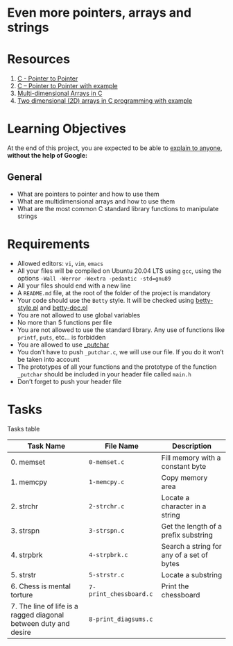 # Even more pointers, arrays and strings

# Resources
1. [C - Pointer to Pointer](https://www.tutorialspoint.com/cprogramming/c_pointer_to_pointer.htm)
2. [C – Pointer to Pointer with example](https://beginnersbook.com/2014/01/c-pointer-to-pointer/)
3. [Multi-dimensional Arrays in C](https://www.tutorialspoint.com/cprogramming/c_multi_dimensional_arrays.htm)
4. [Two dimensional (2D) arrays in C programming with example](https://beginnersbook.com/2014/01/2d-arrays-in-c-example/)

# Learning Objectives
At the end of this project, you are expected to be able to [explain to anyone](https://fs.blog/feynman-learning-technique/?fbclid=IwAR2K5_BGPVo0QjJXkOIIqNsqcXK4lTskPWJvA0asKQIGtCPWaQBdKmj1Ztg), **without the help of Google:**

## General
* What are pointers to pointer and how to use them
* What are multidimensional arrays and how to use them
* What are the most common C standard library functions to manipulate strings

# Requirements
* Allowed editors: `vi`, `vim`, `emacs`
* All your files will be compiled on Ubuntu 20.04 LTS using `gcc`, using the options `-Wall -Werror -Wextra -pedantic -std=gnu89`
* All your files should end with a new line
* A `README.md` file, at the root of the folder of the project is mandatory
* Your code should use the `Betty` style. It will be checked using [betty-style.pl](https://github.com/holbertonschool/Betty/blob/master/betty-style.pl) and [betty-doc.pl](https://github.com/holbertonschool/Betty/blob/master/betty-doc.pl)
* You are not allowed to use global variables
* No more than 5 functions per file
* You are not allowed to use the standard library. Any use of functions like `printf`, `puts`, etc… is forbidden
* You are allowed to use [_putchar](https://github.com/holbertonschool/_putchar.c/blob/master/_putchar.c)
* You don’t have to push `_putchar.c`, we will use our file. If you do it won’t be taken into account
* The prototypes of all your functions and the prototype of the function `_putchar` should be included in your header file called `main.h`
* Don’t forget to push your header file

# Tasks
Tasks table

| Task Name  | File Name | Description |
| --------------- | ------------------------------ |---------------------------------------------------------------|
| 0. memset  | `0-memset.c`  | Fill memory with a constant byte |
| 1. memcpy | `1-memcpy.c` | Copy memory area |
| 2. strchr | `2-strchr.c` | Locate a character in a string |
| 3. strspn | `3-strspn.c` | Get the length of a prefix substring |
| 4. strpbrk | `4-strpbrk.c` | Search a string for any of a set of bytes |
| 5. strstr | `5-strstr.c` | Locate a substring |
| 6. Chess is mental torture | `7-print_chessboard.c` | Print the chessboard |
| 7. The line of life is a ragged diagonal between duty and desire | `8-print_diagsums.c` | 
